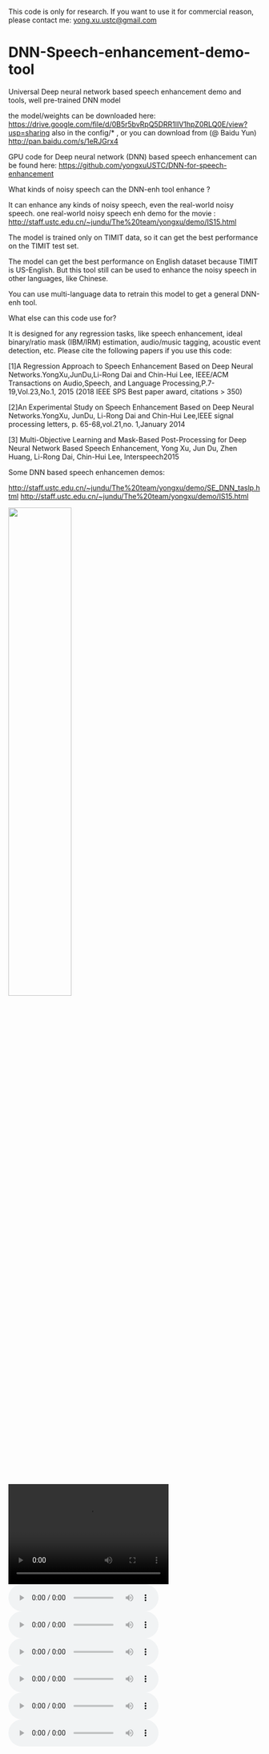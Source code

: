 <script src="http://api.html5media.info/1.1.8/html5media.min.js"></script>
This code is only for research. If you want to use it for commercial reason, please contact me: yong.xu.ustc@gmail.com

# DNN-Speech-enhancement-demo-tool
Universal Deep neural network based speech enhancement demo and tools, well pre-trained DNN model

the model/weights can be downloaded here: https://drive.google.com/file/d/0B5r5bvRpQ5DRR1lIV1hpZ0RLQ0E/view?usp=sharing 
also in the config/*   , or you can download from  (@ Baidu Yun) http://pan.baidu.com/s/1eRJGrx4

GPU code for Deep neural network (DNN) based speech enhancement can be found here: https://github.com/yongxuUSTC/DNN-for-speech-enhancement

What kinds of noisy speech can the DNN-enh tool enhance ?

It can enhance any kinds of noisy speech, even the real-world noisy speech. one real-world noisy speech enh demo for the movie : http://staff.ustc.edu.cn/~jundu/The%20team/yongxu/demo/IS15.html

The model is trained only on TIMIT data, so it can get the best performance on the TIMIT test set.

The model can get the best performance on English dataset because TIMIT is US-English. But this tool still can be used to enhance the noisy speech in other languages, like Chinese.

You can use multi-language data to retrain this model to get a general DNN-enh tool.

What else can this code use for?

It is designed for any regression tasks, like speech enhancement, ideal binary/ratio mask (IBM/IRM) estimation, audio/music tagging, acoustic event detection, etc.
Please cite the following papers if you use this code:

[1]A Regression Approach to Speech Enhancement Based on Deep Neural Networks.YongXu,JunDu,Li-Rong Dai and Chin-Hui Lee, IEEE/ACM Transactions on Audio,Speech, and Language Processing,P.7-19,Vol.23,No.1, 2015 (2018 IEEE SPS Best paper award, citations > 350)

[2]An Experimental Study on Speech Enhancement Based on Deep Neural Networks.YongXu, JunDu, Li-Rong Dai and Chin-Hui Lee,IEEE signal processing letters, p. 65-68,vol.21,no. 1,January 2014

[3] Multi-Objective Learning and Mask-Based Post-Processing for Deep Neural Network Based Speech Enhancement, Yong Xu, Jun Du, Zhen Huang, Li-Rong Dai, Chin-Hui Lee, Interspeech2015

Some DNN based speech enhancemen demos: 

http://staff.ustc.edu.cn/~jundu/The%20team/yongxu/demo/SE_DNN_taslp.html http://staff.ustc.edu.cn/~jundu/The%20team/yongxu/demo/IS15.html

[<img src="https://img.youtube.com/vi/Z4quxzXR5yw/maxresdefault.jpg" width="50%">](https://youtu.be/Z4quxzXR5yw)
<video src="video.mp4" width="320" height="200" controls preload></video>
<audio src="audio.mp3" controls preload></audio> <audio src="audio.mp3" controls preload></audio>
<audio src="audio.mp3" controls preload></audio> <audio src="audio.wav" controls preload></audio>
<audio src="audio.mp3" controls preload></audio> <audio src="audio.wav" controls preload></audio>

